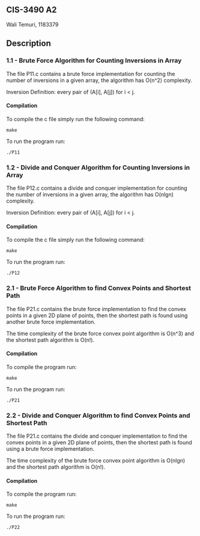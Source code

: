 ## CIS-3490 A2

Wali Temuri, 1183379

## Description

### 1.1 - Brute Force Algorithm for Counting Inversions in Array

The file P11.c contains a brute force implementation for counting the number of inversions in a given array,
the algorithm has O(n^2) complexity.

Inversion Definition: every pair of (A[i], A[j]) for i < j.

#### Compilation

To compile the c file simply run the following command:

```
make
```

To run the program run:

```
./P11
```

### 1.2 - Divide and Conquer Algorithm for Counting Inversions in Array

The file P12.c contains a divide and conquer implementation for counting the number of inversions in a given array,
the algorithm has O(nlgn) complexity.

Inversion Definition: every pair of (A[i], A[j]) for i < j.

#### Compilation

To compile the c file simply run the following command:

```
make
```

To run the program run:

```
./P12
```

### 2.1 - Brute Force Algorithm to find Convex Points and Shortest Path

The file P21.c contains the brute force implementation to find the convex points in a given 2D plane of points,
then the shortest path is found using another brute force implementation.

The time complexity of the brute force convex point algorithm is O(n^3) and the shortest path algorithm is O(n!).

#### Compilation

To compile the program run:

```
make
```

To run the program run:

```
./P21
```

### 2.2 - Divide and Conquer Algorithm to find Convex Points and Shortest Path

The file P21.c contains the divide and conquer implementation to find the convex points in a given 2D plane of points,
then the shortest path is found using a brute force implementation.

The time complexity of the brute force convex point algorithm is O(nlgn) and the shortest path algorithm is O(n!).

#### Compilation

To compile the program run:

```
make
```

To run the program run:

```
./P22
```
